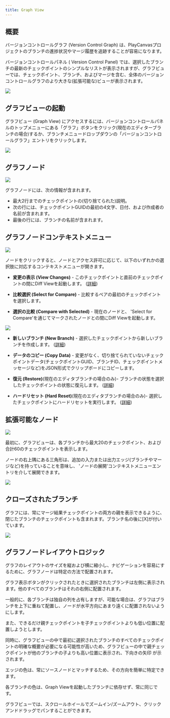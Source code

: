 ```yaml
---
title: Graph View
---
```


## 概要

バージョンコントロールグラフ (Version Control Graph) は、PlayCanvasプロジェクトのブランチの進捗状況やマージ履歴を追跡することが容易になります。

バージョンコントロールパネル ( Version Control Panel) では、選択したブランチの最新のチェックポイントのシンプルなリストが表示されますが、グラフビューでは、チェックポイント、ブランチ、およびマージを含む、全体のバージョンコントロールグラフのより大きな(拡張可能な)ビューが表示されます。

![](/img/user-manual/version-control/graph-view/overview.png)

## グラフビューの起動

グラフビュー (Graph View) にアクセスするには、バージョンコントロールパネルのトップメニューにある「グラフ」ボタンをクリック(現在のエディターブランチの場合)するか、ブランチメニュードロップダウンの「バージョンコントロールグラフ」エントリをクリックします。

![](/img/user-manual/version-control/graph-view/access-buttons.png)

## グラフノード

![](/img/user-manual/version-control/graph-view/commit-node.png)

グラフノードには、次の情報が含まれます。

- 最大2行までのチェックポイントの(切り捨てられた)説明。
- 次の行には、チェックポイントGUIDの最初の4文字、日付、および作成者の名前が含まれます。
- 最後の行には、ブランチの名前が含まれます。

## グラフノードコンテキストメニュー

![](/img/user-manual/version-control/graph-view/context-menu.png)

ノードをクリックすると、ノードとアクセス許可に応じて、以下のいずれかの選択肢に対応するコンテキストメニューが開きます。

- **変更の表示 (View Changes)** - このチェックポイントと直前のチェックポイントの間にDiff Viewを起動します。 ([詳細][view-changes])

- **比較選択 (Select for Compare)** - 比較するペアの最初のチェックポイントを選択します。

- **選択の比較 (Compare with Selected)** - 現在のノードと、 'Select for Compare'を通じてマークされたノードとの間にDiff Viewを起動します。

![](/img/user-manual/version-control/graph-view/compare-checkpoints-example.gif)

- **新しいブランチ (New Branch)** - 選択したチェックポイントから新しいブランチを作成します。 ([詳細][new-branch])

- **データのコピー (Copy Data)** - 変更がなく、切り捨てられていないチェックポイントデータ(チェックポイントGUID、ブランチID、チェックポイントメッセージなど)をJSON形式でクリップボードにコピーします。

- **復元 (Restore)**(現在のエディタブランチの場合のみ)- ブランチの状態を選択したチェックポイントの状態に復元します。 ([詳細][restore-checkpoint])

- **ハードリセット (Hard Reset)**(現在のエディタブランチの場合のみ)- 選択したチェックポイントにハードリセットを実行します。 ([詳細][hard-reset])

## 拡張可能なノード

![](/img/user-manual/version-control/graph-view/node-expand.png)

最初に、グラフビューは、各ブランチから最大20のチェックポイント、および合計60のチェックポイントを表示します。

ノードの右上隅にある三角形は、追加の入力または出力エッジ(ブランチやマージなど)を持っていることを意味し、 'ノードの展開'コンテキストメニューエントリを介して展開できます。

![](/img/user-manual/version-control/graph-view/node-expand-example.gif)

## クローズされたブランチ

グラフには、常にマージ結果チェックポイントの両方の親を表示できるように、閉じたブランチのチェックポイントも含まれます。ブランチ名の後に[X]が付いています。

![](/img/user-manual/version-control/graph-view/closed-branches.png)

## グラフノードレイアウトロジック

グラフのレイアウトのサイズを縦および横に縮小し、ナビゲーションを容易にするために、グラフノードは特定の方法で配置されます。

グラフ表示ボタンがクリックされたときに選択されたブランチは左側に表示されます。他のすべてのブランチはそれの右側に配置されます。

一般的に、各ブランチは独自の列を占有しますが、可能な場合は、グラフはブランチを上下に重ねて配置し、ノードが水平方向にあまり遠くに配置されないようにします。

また、できるだけ親チェックポイントを子チェックポイントよりも低い位置に配置しようとします。

同時に、グラフビューの中で最初に選択されたブランチのすべてのチェックポイントの明確な概要が必要になる可能性が高いため、グラフビューの中で親チェックポイントが他のブランチの子よりも高い位置に表示され、下向きの矢印 が示されます。

エッジの色は、常にソースノードとマッチするため、その方向を簡単に特定できます。

各ブランチの色は、Graph Viewを起動したブランチに依存せず、常に同じです。

グラフビューでは、スクロールホイールでズームイン/ズームアウト、クリックアンドドラッグでパンすることができます。

[view-changes]: /user-manual/editor/version-control/changes/
[new-branch]: /user-manual/editor/version-control/branches/#creating-a-new-branch
[restore-checkpoint]: /user-manual/editor/version-control/checkpoints/#restoring-a-checkpoint
[hard-reset]: /user-manual/editor/version-control/checkpoints/#restoring-a-checkpoint

